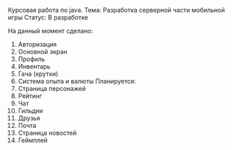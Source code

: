 Курсовая работа по java.
Тема: Разработка серверной части мобильной игры
Статус: В разработке

На данный момент сделано:
1. Авторизация
2. Основной экран
3. Профиль
4. Инвентарь
5. Гача (крутки)
6. Система опыта и валюты
Планируется:
1. Страница персонажей
2. Рейтинг
3. Чат
4. Гильдии
5. Друзья
6. Почта
7. Страница новостей
8. Геймплей
